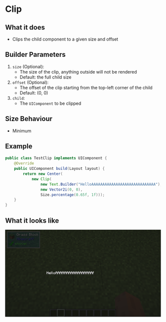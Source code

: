 # Clip

## What it does
- Clips the child component to a given size and offset

## Builder Parameters
1. `size` (Optional):
    - The size of the clip, anything outside will not be rendered
    - Default: the full child size
2. `offset` (Optional):
    - The offset of the clip starting from the top-left corner of the child
    - Default: (0, 0)
3. `child`:
    - The `UIComponent` to be clipped

## Size Behaviour
- Minimum

## Example
```java
public class TestClip implements UIComponent {
    @Override
    public UIComponent build(Layout layout) {
        return new Center(
            new Clip(
                new Text.Builder("HelloAAAAAAAAAAAAAAAAAAAAAAAAAAAAA"), 
                new Vector2i(0, 0), 
                Size.percentage(0.65f, 1f)));
    }
}
```

## What it looks like
![An image of clip in effect](./img/clip.png)
